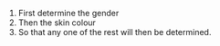 1. First determine the gender
2. Then the skin colour
3. So that any one of the rest will then be determined.